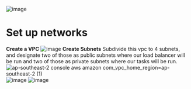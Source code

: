 ![image](https://user-images.githubusercontent.com/57895489/148780221-e953d0e3-1079-4305-87b4-292e71b5c093.png)

# Set up networks 
**Create a VPC**
![image](https://user-images.githubusercontent.com/57895489/148778127-9678341c-4e00-4cdb-b28a-d077f9b05bdd.png)
**Create Subnets**
Subdivide this vpc to 4 subnets, and designate two of those as public subnets where our load balancer will be run and two of those as private subnets where our tasks will be run.
![ap-southeast-2 console aws amazon com_vpc_home_region=ap-southeast-2 (1)](https://user-images.githubusercontent.com/57895489/148779658-f4909faa-45fc-4b89-89d8-2d4c8ce2c152.png)
![image](https://user-images.githubusercontent.com/57895489/148780096-e4dee2ac-6a98-4248-a1c9-f42b69c6ea10.png)
![image](https://user-images.githubusercontent.com/57895489/148780343-328605a5-1513-434b-9a14-bb9362453652.png)

